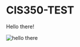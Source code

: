 # CIS350-TEST

Hello there!

![hello there](https://media.tenor.com/WuOwfnsLcfYAAAAC/star-wars-obi-wan-kenobi.gif)
